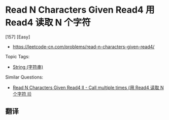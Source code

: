 # Read N Characters Given Read4 用 Read4 读取 N 个字符

[157] [Easy]

- https://leetcode-cn.com/problems/read-n-characters-given-read4/

Topic Tags:

- [String (字符串)](https://leetcode-cn.com/tag/string/)

Similar Questions:

- [Read N Characters Given Read4 II - Call multiple times (用 Read4 读取 N 个字符 II)](https://leetcode-cn.com/problems/read-n-characters-given-read4-ii-call-multiple-times/)

## 翻译
